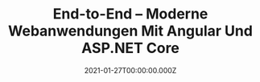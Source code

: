 ---
title: End-to-End – Moderne Webanwendungen Mit Angular Und ASP.NET Core
link: https://www.digicomp.ch/weiterbildung/development-trainings/web-development/microsoft-web-development-trainings/workshop-end-to-end-moderne-webanwendungen-mit-angular-und-asp-net-core
date: 2021-01-27T00:00:00.000Z
image: speaking.jpg
event: Digicomp
tags: [Angular,ASP.NET Core]
category: talks
---